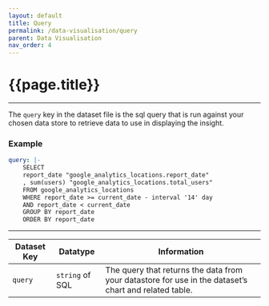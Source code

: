 ```yaml
---
layout: default
title: Query
permalink: /data-visualisation/query
parent: Data Visualisation
nav_order: 4
---
```


# {{page.title}}

---

The `query` key in the dataset file is the sql query that is run against your chosen data store to retrieve data to use in displaying the insight.

### Example

```yaml
query: |-
    SELECT 
    report_date "google_analytics_locations.report_date"
    , sum(users) "google_analytics_locations.total_users"
    FROM google_analytics_locations
    WHERE report_date >= current_date - interval '14' day
    AND report_date < current_date
    GROUP BY report_date 
    ORDER BY report_date
```

---

Dataset Key | Datatype | Information
----------- | -------- | -----------
`query` | `string` of SQL | The query that returns the data from your datastore for use in the dataset’s chart and related table.